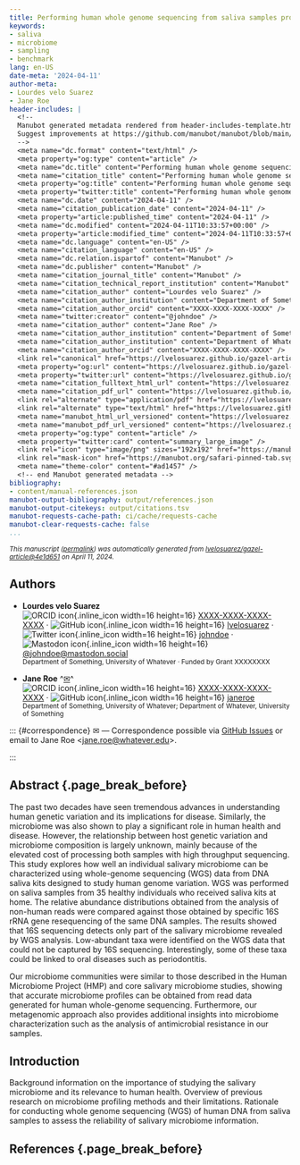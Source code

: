 ```yaml
---
title: Performing human whole genome sequencing from saliva samples provides highly reliable information about the salivary microbiome
keywords:
- saliva
- microbiome
- sampling
- benchmark
lang: en-US
date-meta: '2024-04-11'
author-meta:
- Lourdes velo Suarez
- Jane Roe
header-includes: |
  <!--
  Manubot generated metadata rendered from header-includes-template.html.
  Suggest improvements at https://github.com/manubot/manubot/blob/main/manubot/process/header-includes-template.html
  -->
  <meta name="dc.format" content="text/html" />
  <meta property="og:type" content="article" />
  <meta name="dc.title" content="Performing human whole genome sequencing from saliva samples provides highly reliable information about the salivary microbiome" />
  <meta name="citation_title" content="Performing human whole genome sequencing from saliva samples provides highly reliable information about the salivary microbiome" />
  <meta property="og:title" content="Performing human whole genome sequencing from saliva samples provides highly reliable information about the salivary microbiome" />
  <meta property="twitter:title" content="Performing human whole genome sequencing from saliva samples provides highly reliable information about the salivary microbiome" />
  <meta name="dc.date" content="2024-04-11" />
  <meta name="citation_publication_date" content="2024-04-11" />
  <meta property="article:published_time" content="2024-04-11" />
  <meta name="dc.modified" content="2024-04-11T10:33:57+00:00" />
  <meta property="article:modified_time" content="2024-04-11T10:33:57+00:00" />
  <meta name="dc.language" content="en-US" />
  <meta name="citation_language" content="en-US" />
  <meta name="dc.relation.ispartof" content="Manubot" />
  <meta name="dc.publisher" content="Manubot" />
  <meta name="citation_journal_title" content="Manubot" />
  <meta name="citation_technical_report_institution" content="Manubot" />
  <meta name="citation_author" content="Lourdes velo Suarez" />
  <meta name="citation_author_institution" content="Department of Something, University of Whatever" />
  <meta name="citation_author_orcid" content="XXXX-XXXX-XXXX-XXXX" />
  <meta name="twitter:creator" content="@johndoe" />
  <meta name="citation_author" content="Jane Roe" />
  <meta name="citation_author_institution" content="Department of Something, University of Whatever" />
  <meta name="citation_author_institution" content="Department of Whatever, University of Something" />
  <meta name="citation_author_orcid" content="XXXX-XXXX-XXXX-XXXX" />
  <link rel="canonical" href="https://lvelosuarez.github.io/gazel-article/" />
  <meta property="og:url" content="https://lvelosuarez.github.io/gazel-article/" />
  <meta property="twitter:url" content="https://lvelosuarez.github.io/gazel-article/" />
  <meta name="citation_fulltext_html_url" content="https://lvelosuarez.github.io/gazel-article/" />
  <meta name="citation_pdf_url" content="https://lvelosuarez.github.io/gazel-article/manuscript.pdf" />
  <link rel="alternate" type="application/pdf" href="https://lvelosuarez.github.io/gazel-article/manuscript.pdf" />
  <link rel="alternate" type="text/html" href="https://lvelosuarez.github.io/gazel-article/v/4e1d65100b4d86d3adf1fd4934d800ef69fd7756/" />
  <meta name="manubot_html_url_versioned" content="https://lvelosuarez.github.io/gazel-article/v/4e1d65100b4d86d3adf1fd4934d800ef69fd7756/" />
  <meta name="manubot_pdf_url_versioned" content="https://lvelosuarez.github.io/gazel-article/v/4e1d65100b4d86d3adf1fd4934d800ef69fd7756/manuscript.pdf" />
  <meta property="og:type" content="article" />
  <meta property="twitter:card" content="summary_large_image" />
  <link rel="icon" type="image/png" sizes="192x192" href="https://manubot.org/favicon-192x192.png" />
  <link rel="mask-icon" href="https://manubot.org/safari-pinned-tab.svg" color="#ad1457" />
  <meta name="theme-color" content="#ad1457" />
  <!-- end Manubot generated metadata -->
bibliography:
- content/manual-references.json
manubot-output-bibliography: output/references.json
manubot-output-citekeys: output/citations.tsv
manubot-requests-cache-path: ci/cache/requests-cache
manubot-clear-requests-cache: false
...
```







<small><em>
This manuscript
([permalink](https://lvelosuarez.github.io/gazel-article/v/4e1d65100b4d86d3adf1fd4934d800ef69fd7756/))
was automatically generated
from [lvelosuarez/gazel-article@4e1d651](https://github.com/lvelosuarez/gazel-article/tree/4e1d65100b4d86d3adf1fd4934d800ef69fd7756)
on April 11, 2024.
</em></small>



## Authors



+ **Lourdes velo Suarez**
  <br>
    ![ORCID icon](images/orcid.svg){.inline_icon width=16 height=16}
    [XXXX-XXXX-XXXX-XXXX](https://orcid.org/XXXX-XXXX-XXXX-XXXX)
    · ![GitHub icon](images/github.svg){.inline_icon width=16 height=16}
    [lvelosuarez](https://github.com/lvelosuarez)
    · ![Twitter icon](images/twitter.svg){.inline_icon width=16 height=16}
    [johndoe](https://twitter.com/johndoe)
    · ![Mastodon icon](images/mastodon.svg){.inline_icon width=16 height=16}
    [\@johndoe@mastodon.social](https://mastodon.social/@johndoe)
    <br>
  <small>
     Department of Something, University of Whatever
     · Funded by Grant XXXXXXXX
  </small>

+ **Jane Roe**
  ^[✉](#correspondence)^<br>
    ![ORCID icon](images/orcid.svg){.inline_icon width=16 height=16}
    [XXXX-XXXX-XXXX-XXXX](https://orcid.org/XXXX-XXXX-XXXX-XXXX)
    · ![GitHub icon](images/github.svg){.inline_icon width=16 height=16}
    [janeroe](https://github.com/janeroe)
    <br>
  <small>
     Department of Something, University of Whatever; Department of Whatever, University of Something
  </small>


::: {#correspondence}
✉ — Correspondence possible via [GitHub Issues](https://github.com/lvelosuarez/gazel-article/issues)
or email to
Jane Roe \<jane.roe@whatever.edu\>.


:::


## Abstract {.page_break_before}
The past two decades have seen tremendous advances in understanding human genetic variation and its implications for disease. Similarly, the microbiome was also shown to play a significant role in human health and disease. However, the relationship between host genetic variation and microbiome composition is largely unknown, mainly because of the elevated cost of processing both samples with high throughput sequencing. This study explores how well an individual salivary microbiome can be characterized using whole-genome sequencing (WGS) data from DNA saliva kits designed to study human genome variation. WGS was performed on saliva samples from 35 healthy individuals who received saliva kits at home. The relative abundance distributions obtained from the analysis of non-human reads were compared against those obtained by specific 16S rRNA gene resequencing of the same DNA samples. The results showed that 16S sequencing detects only part of the salivary microbiome revealed by WGS analysis. Low-abundant taxa were identified on the WGS data that could not be captured by 16S sequencing. Interestingly, some of these taxa could be linked to oral diseases such as periodontitis.

Our microbiome communities were similar to those described in the Human Microbiome Project (HMP) and core salivary microbiome studies, showing that accurate microbiome profiles can be obtained from read data generated for human whole-genome sequencing. Furthermore, our metagenomic approach also provides additional insights into microbiome characterization such as the analysis of antimicrobial resistance in our samples.



## Introduction
Background information on the importance of studying the salivary microbiome and its relevance to human health.
Overview of previous research on microbiome profiling methods and their limitations.
Rationale for conducting whole genome sequencing (WGS) of human DNA from saliva samples to assess the reliability of salivary microbiome information.





## References {.page_break_before}

<!-- Explicitly insert bibliography here -->
<div id="refs"></div>

